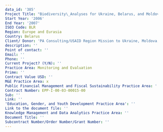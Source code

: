 ```yaml
---
data_id: '385'
Project Title: "Biodiversity\_Analyses for Ukraine, Belarus, and Moldova"
Start Year: '2006'
End Year: '2007'
ISO3 Code: BLR
Region: Europe and Eurasia
Country: Belarus
Client/ Donor: 'PA Consulting/USAID Region Mission to Ukraine, Moldova,and Belarus'
description: ''
Point of contact: ''
Email: ''
Phone: ''
Current Project? (Y/N): ''
Practice Area: Monitoring and Evaluation
Prime: ''
Contract Value USD: ''
M&E Practice Area: x
Public Financial Management and Fiscal Sustainability Practice Area: ''
Contract Number: EPP-I-00-03-00015-00
Sub: ''
Link: ''
'Education, Gender, and Youth Development Practice Area': ''
Link to the document file: ''
Knowledge Management and Data Analytics Practice Area: ''
Document Title: ''
Subcontract Number/Order Number/Grant Number: ''
---
```

